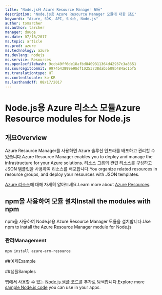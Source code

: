 ```yaml
---
title: "Node.js용 Azure Resource Manager 모듈"
description: "Node.js용 Azure Resource Manager 모듈에 대한 참조"
keywords: "Azure, SDK, API, 리소스, Node.js"
author: tomarcher
ms.author: tarcher
manager: douge
ms.date: 07/18/2017
ms.topic: article
ms.prod: azure
ms.technology: azure
ms.devlang: nodejs
ms.service: Resources
ms.openlocfilehash: 9ccb49ff6de18afbd8409311364d42937c3a8651
ms.sourcegitcommit: 9974b43899e98df10253738dab5b09b484ac1bf5
ms.translationtype: HT
ms.contentlocale: ko-KR
ms.lasthandoff: 08/17/2017
---
```

# <a name="azure-resource-modules-for-nodejs"></a><span data-ttu-id="f574e-104">Node.js용 Azure 리소스 모듈</span><span class="sxs-lookup"><span data-stu-id="f574e-104">Azure Resource modules for Node.js</span></span>

## <a name="overview"></a><span data-ttu-id="f574e-105">개요</span><span class="sxs-lookup"><span data-stu-id="f574e-105">Overview</span></span>

<span data-ttu-id="f574e-106">Azure Resource Manager를 사용하면 Azure 솔루션 인프라를 배포하고 관리할 수 있습니다.</span><span class="sxs-lookup"><span data-stu-id="f574e-106">Azure Resource Manager enables you to deploy and manage the infrastructure for your Azure solutions.</span></span> <span data-ttu-id="f574e-107">리소스 그룹의 관련 리소스를 구성하고 JSON 템플릿을 사용하여 리소스를 배포합니다.</span><span class="sxs-lookup"><span data-stu-id="f574e-107">You organize related resources in resource groups, and deploy your resources with JSON templates.</span></span>

<span data-ttu-id="f574e-108">[Azure 리소스](https://docs.microsoft.com/azure/azure-resource-manager/)에 대해 자세히 알아보세요.</span><span class="sxs-lookup"><span data-stu-id="f574e-108">Learn more about [Azure Resources](https://docs.microsoft.com/azure/azure-resource-manager/).</span></span>

## <a name="install-the-modules-with-npm"></a><span data-ttu-id="f574e-109">npm을 사용하여 모듈 설치</span><span class="sxs-lookup"><span data-stu-id="f574e-109">Install the modules with npm</span></span>

<span data-ttu-id="f574e-110">npm을 사용하여 Node.js용 Azure Resource Manager 모듈을 설치합니다.</span><span class="sxs-lookup"><span data-stu-id="f574e-110">Use npm to install the Azure Resource Manager module for Node.js</span></span>

### <a name="management"></a><span data-ttu-id="f574e-111">관리</span><span class="sxs-lookup"><span data-stu-id="f574e-111">Management</span></span>

```bash
npm install azure-arm-resource
```

##<a name="example"></a><span data-ttu-id="f574e-112">예제</span><span class="sxs-lookup"><span data-stu-id="f574e-112">Example</span></span>

##<a name="samples"></a><span data-ttu-id="f574e-113">샘플</span><span class="sxs-lookup"><span data-stu-id="f574e-113">Samples</span></span>

<span data-ttu-id="f574e-114">앱에서 사용할 수 있는 [Node.js 샘플 코드](https://azure.microsoft.com/resources/samples/?platform=nodejs)를 추가로 탐색합니다.</span><span class="sxs-lookup"><span data-stu-id="f574e-114">Explore more [sample Node.js code](https://azure.microsoft.com/resources/samples/?platform=nodejs) you can use in your apps.</span></span>